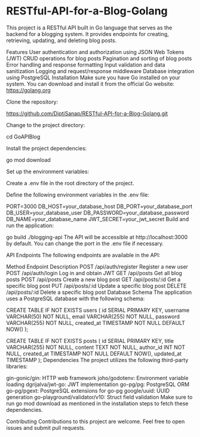 # RESTful-API-for-a-Blog-Golang
 This project is a RESTful API built in Go language that serves as the backend for a blogging system. It provides endpoints for creating, retrieving, updating, and deleting blog posts.

Features
User authentication and authorization using JSON Web Tokens (JWT)
CRUD operations for blog posts
Pagination and sorting of blog posts
Error handling and response formatting
Input validation and data sanitization
Logging and request/response middleware
Database integration using PostgreSQL
Installation
Make sure you have Go installed on your system. You can download and install it from the official Go website: https://golang.org

Clone the repository:

https://github.com/DiptiSanap/RESTful-API-for-a-Blog-Golang.git

Change to the project directory:

cd GoAPIBlog

Install the project dependencies:

go mod download

Set up the environment variables:

Create a .env file in the root directory of the project.

Define the following environment variables in the .env file:

PORT=3000
DB_HOST=your_database_host
DB_PORT=your_database_port
DB_USER=your_database_user
DB_PASSWORD=your_database_password
DB_NAME=your_database_name
JWT_SECRET=your_jwt_secret
Build and run the application:

go build
./blogging-api
The API will be accessible at http://localhost:3000 by default. You can change the port in the .env file if necessary.

API Endpoints
The following endpoints are available in the API:

Method	Endpoint	Description
POST	/api/auth/register	Register a new user
POST	/api/auth/login	Log in and obtain JWT
GET	/api/posts	Get all blog posts
POST	/api/posts	Create a new blog post
GET	/api/posts/:id	Get a specific blog post
PUT	/api/posts/:id	Update a specific blog post
DELETE	/api/posts/:id	Delete a specific blog post
Database Schema
The application uses a PostgreSQL database with the following schema:

CREATE TABLE IF NOT EXISTS users (
    id SERIAL PRIMARY KEY,
    username VARCHAR(50) NOT NULL,
    email VARCHAR(255) NOT NULL,
    password VARCHAR(255) NOT NULL,
    created_at TIMESTAMP NOT NULL DEFAULT NOW()
);

CREATE TABLE IF NOT EXISTS posts (
    id SERIAL PRIMARY KEY,
    title VARCHAR(255) NOT NULL,
    content TEXT NOT NULL,
    author_id INT NOT NULL,
    created_at TIMESTAMP NOT NULL DEFAULT NOW(),
    updated_at TIMESTAMP
);
Dependencies
The project utilizes the following third-party libraries:

gin-gonic/gin: HTTP web framework
joho/godotenv: Environment variable loading
dgrijalva/jwt-go: JWT implementation
go-pg/pg: PostgreSQL ORM
go-pg/pgext: PostgreSQL extensions for go-pg
google/uuid: UUID generation
go-playground/validator/v10: Struct field validation
Make sure to run go mod download as mentioned in the installation steps to fetch these dependencies.

Contributing
Contributions to this project are welcome. Feel free to open issues and submit pull requests.



